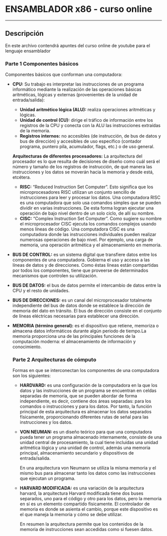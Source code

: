 # ENSAMBLADOR x86 - curso online
* * *
## Descripción
En este archivo contendrá apuntes del curso online de youtube para el lenguaje ensamblador

### Parte 1 Componentes básicos
Componentes básicos que conforman una computadora:
* **CPU:** Su trabajo es interpretar las instrucciones de un programa informático mediante la realización de las operaciones básicas aritméticas, lógicas 
  y externas (provenientes de la unidad de entrada/salida):
   
  * **Unidad aritmético lógica (ALU):** realiza operaciones aritméticas y lógicas.
  * **Unidad de control (CU):** dirige el tráfico de información entre los registros de la CPU y conecta con la ALU las instrucciones extraídas de la memoria.
  * **Registros internos:** no accesibles (de instrucción, de bus de datos y bus de dirección) y accesibles de uso específico (contador programa, puntero pila, 
     acumulador, flags, etc.) o de uso general.
   
  **Arquitecturas de diferentes procesadores:**
  La arquitectura del procesador es lo que resulta de decisiones de diseño como cuál será el número y tamaño de los registros de instrucción, de qué manera las 
  instrucciones y los datos se moverán hacia la memoria y desde está, etcétera.
  
  * **RISC:** “Reduced Instruction Set Computer”. Esto significa que los microprocesadores RISC utilizan un conjunto sencillo de instrucciones para leer y procesar los datos.
    Una computadora RISC es una computadora que solo usa comandos simples que se pueden dividir en varias instrucciones. De esta forma logran ejecutar una operación de bajo nivel 
    dentro de un solo ciclo, de allí su nombre.
  * **CISC:** “Complex Instruction Set Computer”. Como sugiere su nombre el microprocesador CISC ejecuta los comandos complejos usando menos líneas de código. Una 
    computadora CISC es una computadora donde las instrucciones individuales pueden realizar numerosas operaciones de bajo nivel. Por ejemplo, una carga de memoria, una 
    operación aritmética y el almacenamiento en memoria.

* **BUS DE CONTROL:** es un sistema digital que transfiere datos entre los componentes de una computadora. Gobierna el uso y acceso a las líneas de datos y de direcciones. 
  Como éstas líneas están compartidas por todos los componentes, tiene que proveerse de determinados mecanismos que controlen su utilización. 
* **BUS DE DATOS:** el bus de datos permite el intercambio de datos entre la CPU y el resto de unidades.
* **BUS DE DIRECCIONES:** es un canal del microprocesador totalmente independiente del bus de datos donde se establece la dirección de memoria del dato en tránsito. El bus de 
  dirección consiste en el conjunto de líneas eléctricas necesarias para establecer una dirección.
* **MEMORIA (término general):** es el dispositivo que retiene, memoriza o almacena datos informáticos durante algún periodo de tiempo.La memoria proporciona una de las 
  principales funciones de la computación moderna: el almacenamiento de información y conocimiento.
  
  ### Parte 2 Arquitecturas de cómputo
  Formas en que se interconectan los componentes de una computadora son los siguientes:
  * **HARDVARD:** es una configuración de la computadora en la que los datos y las instrucciones de un programa se encuentran en celdas separadas de memoria, que se pueden 
    abordar de forma independiente, es decir, contiene dos áreas separadas: para los comandos o instrucciones y para los datos. Por tanto, la función principal de esta 
    arquitectura es almacenar los datos separados físicamente, proporcionando diferentes rutas de señal para las instrucciones y los datos.
    
  * **VON NEUMAN:** es un diseño teórico para que una computadora pueda tener un programa almacenado internamente, consiste de una unidad central de procesamiento, la cual 
    tiene incluidas una unidad aritmética lógica y una unidad de control, además una memoria principal, almacenamiento secundario y dispositivos de entrada/salida.
    
    En una arquitectura von Neumann se utiliza la misma memoria y el mismo bus para almacenar tanto los datos como las instrucciones que ejecutan un programa.
    
  * **HARVARD MODIFICADA:** es una variación de la arquitectura harvard, la arquitectura Harvard modificada tiene dos buses separados, uno para el código y otro para los datos, 
    pero la memoria en sí es un elemento compartido físicamente. El controlador de memoria es donde se asienta el cambio, porque este dispositivo es el que maneja la memoria y 
    cómo se debe utilizar.
    
    En resumen la arquitectura permite que los contenidos de la memoria de instrucciones sean accedidas como si fuesen datos.
